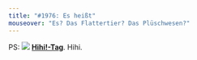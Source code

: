 ```yaml
---
title: "#1976: Es heißt"
mouseover: "Es? Das Flattertier? Das Plüschwesen?"
---
```


PS:
<a href="http://www.fonflatter.de/kalender"><img src="http://www.fonflatter.de/bilder/2011.png"></a>
<a  href="http://www.fonflatter.de/kalender"><strong>Hihi!-Tag</strong></a>. Hihi.
